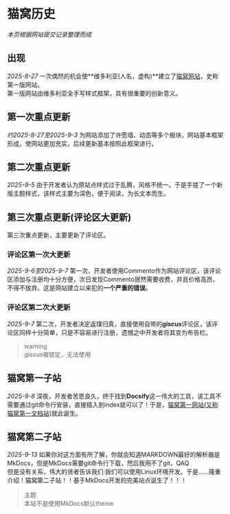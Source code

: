 # 猫窝历史
*本页根据网站提交记录整理而成*

## 出现
*2025-8-27* 一次偶然的机会使**维多利亚(人名，虚构)**建立了[猫窝网站](https://meow-house.netlify.app)，史称第一版网站。<br>
第一版网站由维多利亚全手写样式框架，具有很重要的创新意义。

## 第一次重点更新
*约2025-8-27至2025-9-3* 为网站添加了许愿墙、动态等多个板块，网站基本框架形成，使网站更加充实，后续更新基本按照此框架进行。

## 第二次重点更新
*2025-9-5* 由于开发者认为原站点样式过于乱腾，风格不统一。于是手搓了一个新版主题样式，该样式主要为深色，便于阅读，为长文本而生。

## 第三次重点更新(评论区大更新)
第三次重点更新，主要更新了评论区。

### 评论区第一次大更新
*2025-9-6至2025-9-7* 第一次，开发者使用Commento作为网站评论区，该评论区添加与注册均十分方便，次日发现Commento居然需要收费，并且价格高昂，不得不放弃。这是网站建立以来犯的**一个严重的错误**。

### 评论区第二次大更新
*2025-9-7* 第二次，开发者决定返璞归真，直接使用自带的**giscus**评论区，该评论区同样十分简单，只是不容易进行注册，遗憾之中开发者将其变为布告栏。<br>
> warning<br>
giscus被锁定，无法使用

## 猫窝第一子站
*2025-9-8* 深夜，开发者苦思良久，终于找到**Docsify**这一伟大的工具，该工具不需要通过git命令行安装，直接插入到index就可以了！于是，[猫窝第一网站(又称猫窝第一文档站)](https://maowozi.netlify.app)就此诞生。

## 猫窝第二子站
*2025-9-13* 如果你对这方面有所了解，你就会知道MARKDOWN最好的解析器是MkDocs，但是MkDocs需要git命令行下载，然后我用不了git，QAQ<br>
但是没有关系，伟大的贤者告诉我们:我们可以使用Linux环境开发。于是……隆重介绍！猫窝第二子站！！基于MkDocs开发的完美站点诞生了！！！<br>
> 主题<br>
本站不是使用MkDocs默认theme
